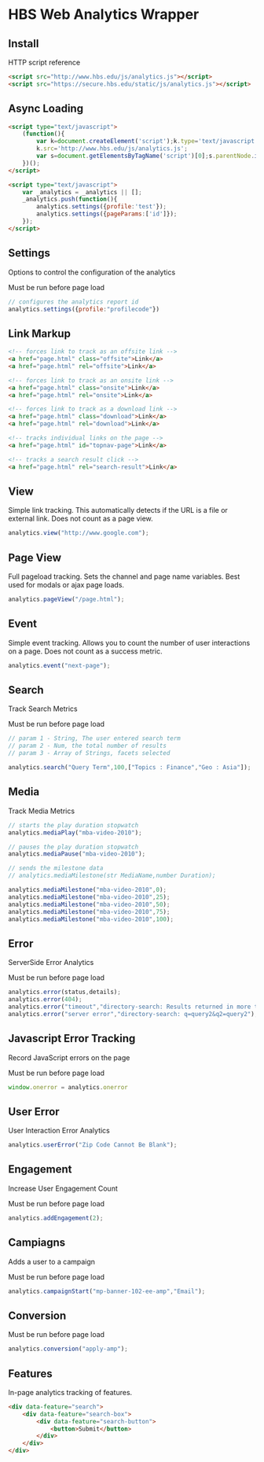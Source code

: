 # HBS Web Analytics Wrapper

## Install

HTTP script reference

```html
<script src="http://www.hbs.edu/js/analytics.js"></script>
<script src="https://secure.hbs.edu/static/js/analytics.js"></script>
```

## Async Loading

```html
<script type="text/javascript">
    (function(){
        var k=document.createElement('script');k.type='text/javascript';k.async=true;
        k.src='http://www.hbs.edu/js/analytics.js';
        var s=document.getElementsByTagName('script')[0];s.parentNode.insertBefore(k,s);
    })();
</script>

<script type="text/javascript">
    var _analytics = _analytics || [];
    _analytics.push(function(){
        analytics.settings({profile:'test'});
        analytics.settings({pageParams:['id']});
    });
</script>
```

## Settings

Options to control the configuration of the analytics

Must be run before page load

```javascript
// configures the analytics report id
analytics.settings({profile:"profilecode"})
```

## Link Markup

```html
<!-- forces link to track as an offsite link -->
<a href="page.html" class="offsite">Link</a>
<a href="page.html" rel="offsite">Link</a>

<!-- forces link to track as an onsite link -->
<a href="page.html" class="onsite">Link</a>
<a href="page.html" rel="onsite">Link</a>

<!-- forces link to track as a download link -->
<a href="page.html" class="download">Link</a>
<a href="page.html" rel="download">Link</a>

<!-- tracks individual links on the page -->
<a href="page.html" id="topnav-page">Link</a>

<!-- tracks a search result click -->
<a href="page.html" rel="search-result">Link</a>
```

## View

Simple link tracking. This automatically detects if the URL is a file or external link. Does not count as a page view.

```javascript
analytics.view("http://www.google.com");
```
## Page View

Full pageload tracking. Sets the channel and page name variables. Best used for modals or ajax page loads.

```javascript
analytics.pageView("/page.html");
```

## Event

Simple event tracking. Allows you to count the number of user interactions on a page. Does not count as a success metric.

```javascript
analytics.event("next-page");
```

## Search

Track Search Metrics

Must be run before page load

```javascript
// param 1 - String, The user entered search term
// param 2 - Num, the total number of results
// param 3 - Array of Strings, facets selected

analytics.search("Query Term",100,["Topics : Finance","Geo : Asia"]);
```

## Media

Track Media Metrics

```javascript
// starts the play duration stopwatch
analytics.mediaPlay("mba-video-2010");

// pauses the play duration stopwatch
analytics.mediaPause("mba-video-2010");

// sends the milestone data
// analytics.mediaMilestone(str MediaName,number Duration);

analytics.mediaMilestone("mba-video-2010",0);
analytics.mediaMilestone("mba-video-2010",25);
analytics.mediaMilestone("mba-video-2010",50);
analytics.mediaMilestone("mba-video-2010",75);
analytics.mediaMilestone("mba-video-2010",100);
```

## Error

ServerSide Error Analytics

Must be run before page load

```javascript
analytics.error(status,details);
analytics.error(404);
analytics.error("timeout","directory-search: Results returned in more than 9 sec");
analytics.error("server error","directory-search: q=query2&q2=query2");
```

## Javascript Error Tracking

Record JavaScript errors on the page

Must be run before page load

```javascript
window.onerror = analytics.onerror
```

## User Error

User Interaction Error Analytics

```javascript
analytics.userError("Zip Code Cannot Be Blank");
```

## Engagement

Increase User Engagement Count

Must be run before page load

```javascript
analytics.addEngagement(2);
```

## Campiagns

Adds a user to a campaign

Must be run before page load

```javascript
analytics.campaignStart("mp-banner-102-ee-amp","Email");
```

## Conversion

Must be run before page load

```javascript
analytics.conversion("apply-amp");
```

## Features

In-page analytics tracking of features.

```html
<div data-feature="search">
    <div data-feature="search-box">
        <div data-feature="search-button">
            <button>Submit</button>
        </div>
    </div>
</div>
```


